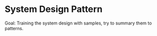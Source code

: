 # System Design Pattern

Goal: Training the system design with samples, try to summary them to patterns.
